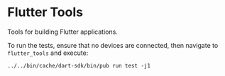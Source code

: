 # Flutter Tools

Tools for building Flutter applications.

To run the tests, ensure that no devices are connected,
then navigate to `flutter_tools` and execute:

```shell
../../bin/cache/dart-sdk/bin/pub run test -j1
```
